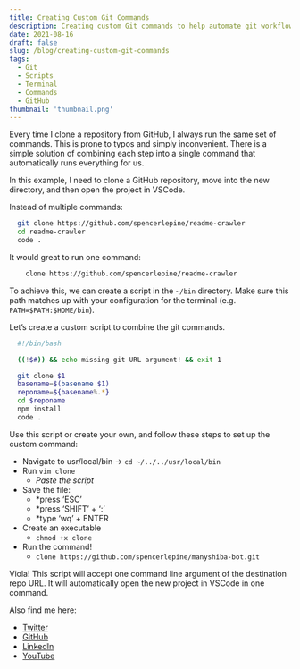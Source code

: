 ```yaml
---
title: Creating Custom Git Commands
description: Creating custom Git commands to help automate git workflow.
date: 2021-08-16
draft: false
slug: /blog/creating-custom-git-commands
tags:
  - Git
  - Scripts
  - Terminal
  - Commands
  - GitHub
thumbnail: 'thumbnail.png'
---
```


Every time I clone a repository from GitHub, I always run the same set of commands. This is prone to typos and simply inconvenient. There is a simple solution of combining each step into a single command that automatically runs everything for us.

In this example, I need to clone a GitHub repository, move into the new directory, and then open the project in VSCode.

Instead of multiple commands:
```sh
  git clone https://github.com/spencerlepine/readme-crawler
  cd readme-crawler
  code .
```
It would great to run one command:
```sh
	clone https://github.com/spencerlepine/readme-crawler
```

To achieve this, we can create a script in the ```~/bin``` directory. Make sure this path matches up with your configuration for the terminal (e.g. ```PATH=$PATH:$HOME/bin```).

Let’s create a custom script to combine the git commands.

```sh
  #!/bin/bash

  ((!$#)) && echo missing git URL argument! && exit 1

  git clone $1
  basename=$(basename $1)
  reponame=${basename%.*}
  cd $reponame
  npm install
  code .
```

Use this script or create your own, and follow these steps to set up the custom command:

- Navigate to usr/local/bin -> ```cd ~/../../usr/local/bin```
- Run ```vim clone```
  - *Paste the script*
- Save the file:
  - *press ‘ESC’
  - *press ‘SHIFT’ + ‘:’
  - *type ‘wq’ + ENTER
- Create an executable
  - ```chmod +x clone```
- Run the command!
  - ```clone https://github.com/spencerlepine/manyshiba-bot.git```

Viola! This script will accept one command line argument of the destination repo URL. It will automatically open the new project in VSCode in one command.

Also find me here:
 - [Twitter](https://twitter.com/SpencerLepine)
 - [GitHub](https://github.com/spencerlepine)
 - [LinkedIn](https://www.linkedin.com/in/spencer-lepine/)
 - [YouTube](https://www.youtube.com/channel/UCBL6vAHJZqUlyJp-rcFU55Q)
